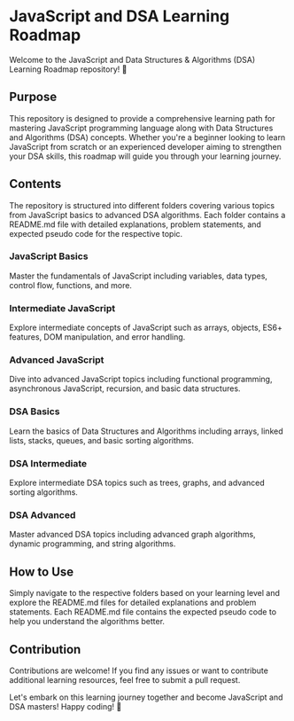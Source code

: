 # JavaScript and DSA Learning Roadmap

Welcome to the JavaScript and Data Structures & Algorithms (DSA) Learning Roadmap repository! 🚀

## Purpose

This repository is designed to provide a comprehensive learning path for mastering JavaScript programming language along with Data Structures and Algorithms (DSA) concepts. Whether you're a beginner looking to learn JavaScript from scratch or an experienced developer aiming to strengthen your DSA skills, this roadmap will guide you through your learning journey.

## Contents

The repository is structured into different folders covering various topics from JavaScript basics to advanced DSA algorithms. Each folder contains a README.md file with detailed explanations, problem statements, and expected pseudo code for the respective topic.

### JavaScript Basics

Master the fundamentals of JavaScript including variables, data types, control flow, functions, and more.

### Intermediate JavaScript

Explore intermediate concepts of JavaScript such as arrays, objects, ES6+ features, DOM manipulation, and error handling.

### Advanced JavaScript

Dive into advanced JavaScript topics including functional programming, asynchronous JavaScript, recursion, and basic data structures.

### DSA Basics

Learn the basics of Data Structures and Algorithms including arrays, linked lists, stacks, queues, and basic sorting algorithms.

### DSA Intermediate

Explore intermediate DSA topics such as trees, graphs, and advanced sorting algorithms.

### DSA Advanced

Master advanced DSA topics including advanced graph algorithms, dynamic programming, and string algorithms.

## How to Use

Simply navigate to the respective folders based on your learning level and explore the README.md files for detailed explanations and problem statements. Each README.md file contains the expected pseudo code to help you understand the algorithms better.

## Contribution

Contributions are welcome! If you find any issues or want to contribute additional learning resources, feel free to submit a pull request.

Let's embark on this learning journey together and become JavaScript and DSA masters! Happy coding! 🌟
